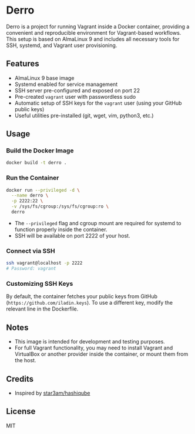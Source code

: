 # Derro

Derro is a project for running Vagrant inside a Docker container, providing a convenient and reproducible environment for Vagrant-based workflows. This setup is based on AlmaLinux 9 and includes all necessary tools for SSH, systemd, and Vagrant user provisioning.

## Features
- AlmaLinux 9 base image
- Systemd enabled for service management
- SSH server pre-configured and exposed on port 22
- Pre-created `vagrant` user with passwordless sudo
- Automatic setup of SSH keys for the `vagrant` user (using your GitHub public keys)
- Useful utilities pre-installed (git, wget, vim, python3, etc.)

## Usage

### Build the Docker Image
```sh
docker build -t derro .
```

### Run the Container
```sh
docker run --privileged -d \
  --name derro \
  -p 2222:22 \
  -v /sys/fs/cgroup:/sys/fs/cgroup:ro \
  derro
```

- The `--privileged` flag and cgroup mount are required for systemd to function properly inside the container.
- SSH will be available on port 2222 of your host.

### Connect via SSH
```sh
ssh vagrant@localhost -p 2222
# Password: vagrant
```

### Customizing SSH Keys
By default, the container fetches your public keys from GitHub (`https://github.com/iladin.keys`).
To use a different key, modify the relevant line in the Dockerfile.

## Notes
- This image is intended for development and testing purposes.
- For full Vagrant functionality, you may need to install Vagrant and VirtualBox or another provider inside the container, or mount them from the host.

## Credits
- Inspired by [star3am/hashiqube](https://github.com/star3am/hashiqube)

## License
MIT
